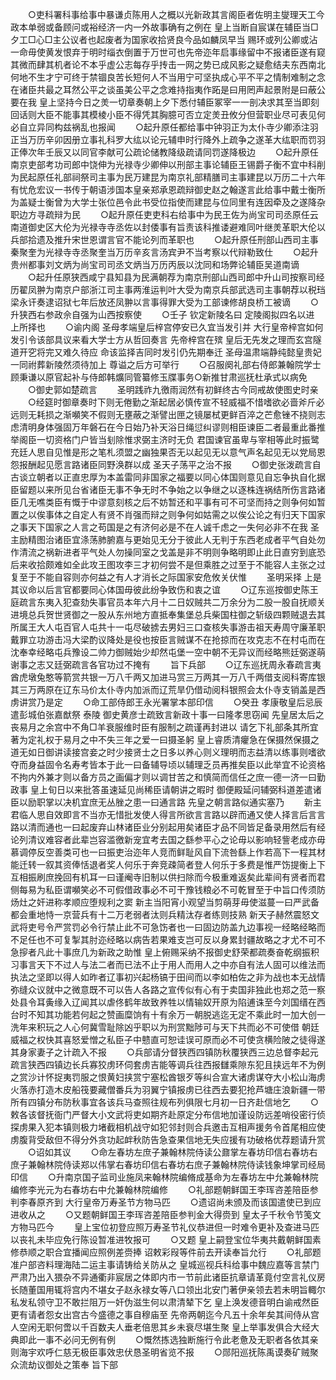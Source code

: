 <!-- { "loadSidebar": true } -->
　　○吏科署科事给事中暴谦贞陈用人之概以光新政其言阁臣者佐明主燮理天工今政本单弱或备顾问或裕经济一内一外故事确有之例在  皇上当断自宸谋在辅臣当□夕工□心□主公议者也起废者为国家收拾贤良今品如麟凤早当  赐环或列公卿或沾一命毋使黄发恨弃于明时缁衣倒置于万世可也先帝迩年启事缘留中不报诸臣遂有窥其微而肆其机者论不本乎虚公志每存乎抟击一网之势已成风影之疑愈结夫东西南北何地不生才宁可终于禁锢良苦长短何人不当用宁可坚执成心平不平之情制难制之念在诸臣共最之耳然公平之谈虽美公平之念难持指夷作跖是曰用罔声起景附是曰蔽公要在我  皇上坚持今日之羙一切章奏朝上夕下悉付辅臣冢宰一一剖决求其至当即刻回话则大臣不能事其模棱小臣不得凭其胸臆可否立定羙丑攸分但营职业尽可表见何必自立异同构兹祸乱也报闻
　　○起升原任都给事中钟羽正为太仆寺少卿添注羽正当万历辛卯因册立事礼科罗大纮以论元辅申时行降外上疏争之遂革大纮职而罚羽正俸次年壬辰又以同官李献可公疏论储教降级疏请同罚遂降极边
　　○起升原任南京吏部考功司郎中饶伸为光禄寺少卿伸以刑部主事论辅臣王锡爵子衡不宜中科削为民起原任礼部祠祭司主事为民万建昆为南京礼部精膳司主事建昆以万历二十六年有忧危宏议一书传于朝语涉国本皇亲郑承恩疏辩御史赵之翰遂言此给事中戴士衡所为盖疑士衡曾为大学士张位邑令此书受位指使而建昆与位同里有连因牵及之遂降杂职边方寻疏辩为民
　　○起升原任吏吏科右给事中为民王佐为尚宝司司丞原任云南道御史区大伦为光禄寺寺丞佐以封倭事有旨责该科推诿避难同叶继羙革职大伦以兵部拾遗及推升宋世恩谓言官不能论列而革职也
　　○起升原任刑部山西司主事秦聚奎为光禄寺寺丞聚奎当万历辛亥言汤宾尹不当考察以代辩勒致仕
　　○起升贵州都事刘文炳为尚宝司司丞文炳当万历丙辰以沈同和场弊论辅臣吴道南谪
　　○起升任原狭西咸宁县知县为民满朝荐为南京刑部山西司郎中升山司按察司经历翟凤翀为南京户部浙江司主事两淮运判叶大受为南京兵部武选司主事朝荐以税珰梁永讦奏逮诏狱七年后放还凤翀以言事得罪大受为工部谏修胡良桥工被谪
　　○升狭西右参政佘自强为山西按察使
　　○壬子  钦定新陵名曰  定陵阁拟四名以进  上所择也
　　○谕内阁  圣母孝端皇后梓宫停安已久宜当发引并  大行皇帝梓宫如何发引令该部具议来看大学士方从哲回奏言  先帝梓宫在殡  皇后无先发之理而玄宫隧道开穵将完又难久待应  命该监择吉同时发引仍先期奉迁  圣母温肃端静纯懿皇贵妃一同祔葬新陵然须待加上  尊谥之后方可举行
　　○召服阕礼部右侍郎兼翰院学士顾秉谦以原官起补与侍郎韩爌同管纂修玉牒事务○新推甘肃巡抚杜承式以病免
　　○御史郭如楚疏言
　　圣明践祚九徼雨润然有初鲜终古今同戒故使图史时亲
　　○经筵时御章奏时下则无倦勤之渐起居必慎传宣不轻威福不惜嗜欲必啬斧斤必远则无耗损之渐嚬笑不假则无壅蔽之渐譬出匣之镜屡栻更鲜百淬之芒愈锉不挠则志虑清明身体强固万年磐石在今日始乃补天浴日绳愆纠谬则相臣谏臣二者最重此番推举阁臣一切资格门户皆当刬除惟求弼主济时无负  君国谏官虽卑与宰相等此时振鹭充廷人思自见惟是形之笔札须盟之幽独果否无以起见无以意气声名起见无以党局恩怨报酬起见愿言路诸臣同野涣群以成  圣天子荡平之治不报
　　○御史张泼疏言自古谈立朝者以正直忠厚为本盖雷同非国家之福要以同心体国则意见自忘争执自化据臣留题以来所见台省诸臣无事不争无时不争始之以争继之以逐株连祸结所伤言路诸臣几无噍类臣有慨于中谬意刻核之后不妨暂还和平事有可不可坚而持之则争何如暂置之以俟事体之自定人有贤不肖强而辩之则争何如姑需之以俟公论之有归天下国家之事天下国家之人言之苟国是之有济何必是不在人诚千虑之一失何必非不在我  圣主励精图治诸臣宜涤荡肺腑嘉与更始见无分于彼此人无判于东西老成者平气自处勿作清流之祸新进者平气处人勿操同室之戈盖是非不明则争略明即止此日直穷到底恐后来收拾颇难如全此攻王图攻李三才初何尝不是但乘胜之过至于不能容人主张之过复至于不能自容则亦何益之有人才消长之际国家安危攸关伏惟
　　圣明采择  上是其议命以后言官都要同心体国毋彼此纷争致伤和衷之谊
　　○辽东巡按御史陈王庭疏言东夷入犯查劾失事官员本年六月十二日奴贼共二万余分为二股一股自抚顺关进境总兵贺世贤御之一股从东州地方直抵奉集堡总兵柴国柱御之斩级四颗贼退去其所属王大人屯百官人屯共十一屯尽破掳去男妇三口查核失事游击祖天寿周守廉革职戴罪立功游击冯大梁酌议降处是役也按臣言贼谋不在抢掠而在攻克志不在村屯而在沈奉幸经略屯兵豫设二帅力御贼始少却然屯堡一空中朝不无异议而经略熊廷弼遂萌谢事之志又廷弼疏言各官功过不掩有
　　旨下兵部
　　○辽东巡抚周永春疏言夷酋虎墩兔憨等箭赏共银一万八千两又加进马赏三万两其一万八千两借支阅科寄库银其三万两原在辽东马价太仆寺内加派而辽荒旱仍借动阅科银照会太仆寺支销盖是西虏讲赏乃是定
　　○命工部侍郎王永光署掌本部印信
　　○癸丑  孝康敬皇后忌辰遣彭城伯张嘉猷祭  泰陵  御史黄彦士疏致言新政十事一曰隆孝思窃闻  先皇居太后之丧易月之余宫中不角□羊衰服维时臣有服制之疏谨再封进以  请乞下礼部条其所宜著为定礼权于易月之中不失三年之爱一曰摄圣躬  皇上睿质清癯急在保摄然保摄之道无如日御讲读接宫妾之时少接贤士之日多以养心则义理明而志益清以练事则嗜欲夺而身益固令名寿考皆本于此一曰备辅导顷以辅理乏员再推矣臣以此举宜不论资格不拘内外兼才则以备方员之画偏才则以调甘苦之和慎简而信任之庶一德一济一曰勤政事  皇上旬日以来批答虽速延见尚稀臣请朝讲之暇时  御便殿延问辅弼科道差遣诸臣以励职掌以决机宜庶无丛脞之患一曰通言路  先皇之朝言路似通实塞乃
　　新主君临人思自效即言不当亦无惜批发使人得言所欲言言路以辟而通又使人择言后言言路以清而通也一曰起废弃山林诸臣业分别起用矣诸臣才品不同皆足备录用然后有经论列清议难容者此辈岂容滥徼新宠宜考去国之繇参平心之论毋以影响轻訾老成亦毋慕调停反空善类可也一曰振吏治迩年人竞而鲜耻风自下流咎繇上作若高下一程其材能迁转一叙其资俸恬退者奖人何乐于奔竞疎简者登人何乐于多费是惟严饬提衡上下互相振刷庶挽回有机耳一曰谨阉寺旧制以供扫除而今极重难返矣此辈间有贤者而君侧每易为私臣谓嚬笑必不可假借政事必不可干豫钱粮必不可乾冒至于中旨口传须防炀灶之奸进称孝顺应堕规利之窦  新主当阳宵小观望当剪萌芽毋使滋蔓一曰严武备都会重地恃一京营兵有十二万老弱者汰则兵精汰存者练则技熟  新天子赫然震怒文武将吏号令严赏罚必令行禁止此不可急饬者也一曰固边防盖九边事视一经略经略而不足任也不可复掣其肘迩经略以病告若果难支岂可反以身累封疆故略之才尤不可不急摉者凡此十事庶几为新政之助惟  皇上俯赐采纳不报御史舒荣都疏奏奋乾纲振积习事言天下不过人与法二者而已法不止于用人而用人之中亦自有法人固可以维法而执法之坚即以得人如昨者辽事初兴起杨镐于田间而以李如柏佐之非为战也本无战情弥缝众议就中之微意既不可以告人各路之宣传似有心有于卖国非独此也郑之范一察处县令耳夤缘入辽闻其以虐佟鹤年故致养牲以情输奴开原为陷逋诛至今刘国缙在西台时不知其功能若何起之赞画糜饷有十有余万一朝脱逃迄无定不乘此时一加大创一洗年来积玩之人心何冀雪耻除凶乎职以为刑赏黜陟可与天下共而必不可使借  朝廷威福之权快其喜怒爱憎之私臣子中戆直可恕诖误可原而必不可使贪横险陂之徒得遂其身家妻子之计疏入不报
　　○兵部请分督狭西四镇防秋覆狭西三边总督李起元疏言狭西四镇边长兵寡狡虏环伺套虏吉能等调兵往西报讎乘隙东犯且挟远年不为例之赏沙计怀捉夷罚服之恨黄妇挟赏宁塞松酋银歹等纠合宣大诸虏谋夺大小松山海虏火落赤打造木皮船筏要藏僧番兵为羽翼宁镇报虏已往西去要犯抢芦塘庄浪新疆一带所有四镇分布防秋事宜各该兵马查照往规布列俱限七月初一日齐赴信地乞
　　○敕各该督抚衙门严督大小文武将吏如期齐赴原定分布信地加谨设防远差哨役密行侦探虏果入犯本镇则极力堵截相机战守如犯邻封则合兵邀击互相声援务令首尾相应使虏腹背受敌但不得分外贪功起衅秋防告急查果信地无失应援有功破格优荐题请升赏
　　○诏如其议
　　○命左春坊左庶子兼翰林院侍读公鼐掌左春坊印信右春坊右庶子兼翰林院侍读郑以伟掌右春坊印信右春坊右庶子兼翰林院侍读钱象坤掌司经局印信
　　○升南京国子监司业施凤来翰林院编脩成基命为左春坊左中允兼翰林院编修李光元为右春坊右中允兼翰林院编修
　　○礼部题朝鲜国王李珲咨差陪臣参判李春原齐到  大行皇帝万寿圣节方物马匹
　　○遗诏尚未颁及而该国遣使已到应进收从之
　　○又题朝鲜国王李珲咨差陪臣参判金大得赍到  皇太子千秋令节笺文方物马匹今
　　皇上宝位初登应照万寿圣节礼仪恭进但一时难令更补及查进马匹以丧礼未毕应免行陈设暂准进牧报可
　　○又题  皇上嗣登宝位华夷共戴朝鲜国素修恭顺之职合宜播闻应照例差赍捧  诏敕彩叚等件前去开读奉旨允行
　　○礼部题准户部咨料理海陆二运主事请铸给关防从之  皇城巡视兵科给事中魏应嘉等言禁门严肃乃出入猥杂不异通衢非宸居之体即内市一节前此诸臣抗章请革竟付空言礼仪房长随董国用辄将宫内不堪女子赵永禄女等八口领出北安门著伊亲领去若未明旨輙尔私发私领守卫不敢拦阻万一奸伪滋生何以肃清辇下乞  皇上涣发德音明白谕戒然臣更有请者怨女出宫古今盛德之事自穆庙至  先帝两朝迄今凡五十余年矣其间侍从宫人空闲无职何啻以千百数夫人垂老倍思其乡未衰尽堪生聚  皇上举事发俱合大经大典即此一事不必问无例有例
　　○慨然拣选独断施行令此老惫及无职者各依其亲则海宇欢呼仁慈无极臣事效忠伏恳圣明省览不报
　　○郧阳巡抚陈禹谟奏矿贼聚众流劫议御处之策奉  旨下部
